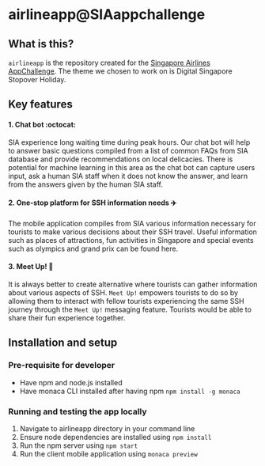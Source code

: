 # airlineapp@SIAappchallenge

## What is this?
`airlineapp` is the repository created for the [Singapore Airlines AppChallenge](http://appchallenge.singaporeair.com/). The theme we chosen to work on is Digital Singapore Stopover Holiday.


## Key features

#### 1. Chat bot :octocat:
SIA experience long waiting time during peak hours. Our chat bot will help to answer basic questions compiled from a list of common FAQs from SIA database and provide recommendations on local delicacies. There is potential for machine learning in this area as the chat bot can capture users input, ask a human SIA staff when it does not know the answer, and learn from the answers given by the human SIA staff.

#### 2. One-stop platform for SSH information needs :airplane:
The mobile application compiles from SIA various information necessary for tourists to make various decisions about their SSH travel. Useful information such as places of attractions, fun activities in Singapore and special events such as olympics and grand prix can be found here.

#### 3. Meet Up! :couple:
It is always better to create alternative where tourists can gather information about various aspects of SSH. `Meet Up!` empowers tourists to do so by allowing them to interact with fellow tourists experiencing the same SSH journey through the `Meet Up!` messaging feature. Tourists would be able to share their fun experience together.


## Installation and setup

### Pre-requisite for developer
- Have npm and node.js installed
- Have monaca CLI installed after having npm `npm install -g monaca`

### Running and testing the app locally
1. Navigate to airlineapp directory in your command line
2. Ensure node dependencies are installed using `npm install`
3. Run the npm server using `npm start`
4. Run the client mobile application using `monaca preview`
